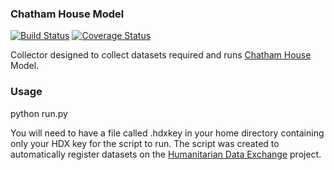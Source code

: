 ### Chatham House Model
[![Build Status](https://travis-ci.org/OCHA-DAP/hdxscraper-chathamhouse.svg?branch=master&ts=1)](https://travis-ci.org/OCHA-DAP/hdxscraper-chathamhouse) [![Coverage Status](https://coveralls.io/repos/github/OCHA-DAP/hdxscraper-chathamhouse/badge.svg?branch=master&ts=1)](https://coveralls.io/github/OCHA-DAP/hdxscraper-chathamhouse?branch=master)

Collector designed to collect datasets required and runs [Chatham House](http://http://www.sciencedirect.com/science/article/pii/S2211467X16300396) Model.

### Usage
python run.py

You will need to have a file called .hdxkey in your home directory containing only your HDX key for the script to run. The script was created to automatically register datasets on the [Humanitarian Data Exchange](http://data.humdata.org/) project.